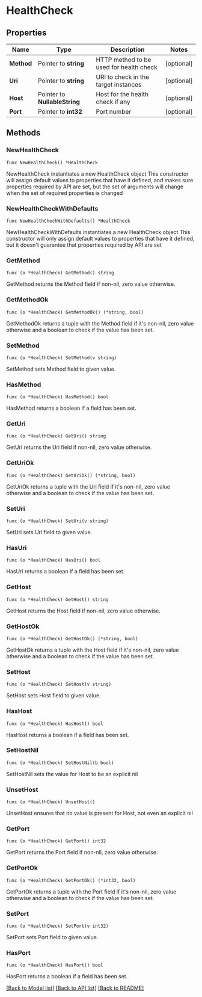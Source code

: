 # HealthCheck

## Properties

Name | Type | Description | Notes
------------ | ------------- | ------------- | -------------
**Method** | Pointer to **string** | HTTP method to be used for health check | [optional] 
**Uri** | Pointer to **string** | URI to check in the target instances | [optional] 
**Host** | Pointer to **NullableString** | Host for the health check if any | [optional] 
**Port** | Pointer to **int32** | Port number | [optional] 

## Methods

### NewHealthCheck

`func NewHealthCheck() *HealthCheck`

NewHealthCheck instantiates a new HealthCheck object
This constructor will assign default values to properties that have it defined,
and makes sure properties required by API are set, but the set of arguments
will change when the set of required properties is changed

### NewHealthCheckWithDefaults

`func NewHealthCheckWithDefaults() *HealthCheck`

NewHealthCheckWithDefaults instantiates a new HealthCheck object
This constructor will only assign default values to properties that have it defined,
but it doesn't guarantee that properties required by API are set

### GetMethod

`func (o *HealthCheck) GetMethod() string`

GetMethod returns the Method field if non-nil, zero value otherwise.

### GetMethodOk

`func (o *HealthCheck) GetMethodOk() (*string, bool)`

GetMethodOk returns a tuple with the Method field if it's non-nil, zero value otherwise
and a boolean to check if the value has been set.

### SetMethod

`func (o *HealthCheck) SetMethod(v string)`

SetMethod sets Method field to given value.

### HasMethod

`func (o *HealthCheck) HasMethod() bool`

HasMethod returns a boolean if a field has been set.

### GetUri

`func (o *HealthCheck) GetUri() string`

GetUri returns the Uri field if non-nil, zero value otherwise.

### GetUriOk

`func (o *HealthCheck) GetUriOk() (*string, bool)`

GetUriOk returns a tuple with the Uri field if it's non-nil, zero value otherwise
and a boolean to check if the value has been set.

### SetUri

`func (o *HealthCheck) SetUri(v string)`

SetUri sets Uri field to given value.

### HasUri

`func (o *HealthCheck) HasUri() bool`

HasUri returns a boolean if a field has been set.

### GetHost

`func (o *HealthCheck) GetHost() string`

GetHost returns the Host field if non-nil, zero value otherwise.

### GetHostOk

`func (o *HealthCheck) GetHostOk() (*string, bool)`

GetHostOk returns a tuple with the Host field if it's non-nil, zero value otherwise
and a boolean to check if the value has been set.

### SetHost

`func (o *HealthCheck) SetHost(v string)`

SetHost sets Host field to given value.

### HasHost

`func (o *HealthCheck) HasHost() bool`

HasHost returns a boolean if a field has been set.

### SetHostNil

`func (o *HealthCheck) SetHostNil(b bool)`

 SetHostNil sets the value for Host to be an explicit nil

### UnsetHost
`func (o *HealthCheck) UnsetHost()`

UnsetHost ensures that no value is present for Host, not even an explicit nil
### GetPort

`func (o *HealthCheck) GetPort() int32`

GetPort returns the Port field if non-nil, zero value otherwise.

### GetPortOk

`func (o *HealthCheck) GetPortOk() (*int32, bool)`

GetPortOk returns a tuple with the Port field if it's non-nil, zero value otherwise
and a boolean to check if the value has been set.

### SetPort

`func (o *HealthCheck) SetPort(v int32)`

SetPort sets Port field to given value.

### HasPort

`func (o *HealthCheck) HasPort() bool`

HasPort returns a boolean if a field has been set.


[[Back to Model list]](../README.md#documentation-for-models) [[Back to API list]](../README.md#documentation-for-api-endpoints) [[Back to README]](../README.md)


